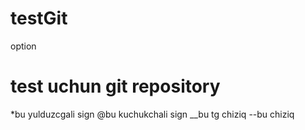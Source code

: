 # testGit
option
# test uchun git repository
*bu yulduzcgali sign
@bu kuchukchali sign
__bu tg chiziq
--bu chiziq
